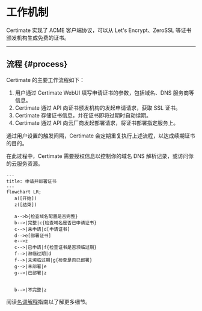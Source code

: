 ﻿# 工作机制

Certimate 实现了 ACME 客户端协议，可以从 Let's Encrypt、ZeroSSL 等证书颁发机构生成免费的证书。

---

## 流程 {#process}

Certimate 的主要工作流程如下：

1. 用户通过 Certimate WebUI 填写申请证书的参数，包括域名、DNS 服务商等信息。
2. Certimate 通过 API 向证书颁发机构的发起申请请求，获取 SSL 证书。
3. Certimate 存储证书信息，并在证书即将过期时自动续期。
4. Certimate 通过 API 向云厂商发起部署请求，将证书部署指定服务上。

通过用户设置的触发间隔，Certimate 会定期重复执行上述流程，以达成续期证书的目的。

在此过程中，Certimate 需要授权信息以控制你的域名 DNS 解析记录，或访问你的云服务资源。

```mermaid
---
title: 申请并部署证书
---
flowchart LR;
   a([开始])
   z([结束])

   a-->b{检查域名配置是否完整}
   b-->|完整|c{检查域名是否已申请证书}
   c-->|未申请|d[申请证书]
   d-->e[部署证书]
   e-->z
   c-->|已申请|f{检查证书是否濒临过期}
   f-->|濒临过期|d
   f-->|未濒临过期|g{检查是否已部署}
   g-->|未部署|e
   g-->|已部署|z


   b-->|不完整|z
```

阅读[名词解释](./terminology)指南以了解更多细节。

